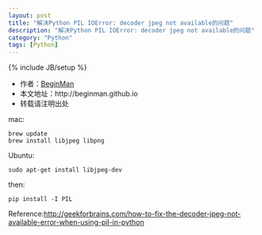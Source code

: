 ```yaml
---
layout: post
title: "解决Python PIL IOError: decoder jpeg not available的问题"
description: "解决Python PIL IOError: decoder jpeg not available的问题"
category: "Python"
tags: [Python]
---
```

{% include JB/setup %}
<ul>
    <li>作者：<a href="http://weibo.com/beginman" target="blank">BeginMan</a></li>
    <li>本文地址：http://beginman.github.io</li>
    <li>转载请注明出处</li>
</ul>
<p>mac:</p>

<pre><code>brew update
brew install libjpeg libpng
</code></pre>

<p>Ubuntu:</p>

<pre><code>sudo apt-get install libjpeg-dev
</code></pre>

<p>then:</p>

<pre><code>pip install -I PIL
</code></pre>

<p>Reference:<a href="http://geekforbrains.com/how-to-fix-the-decoder-jpeg-not-available-error-when-using-pil-in-python">http://geekforbrains.com/how-to-fix-the-decoder-jpeg-not-available-error-when-using-pil-in-python</a></p>
